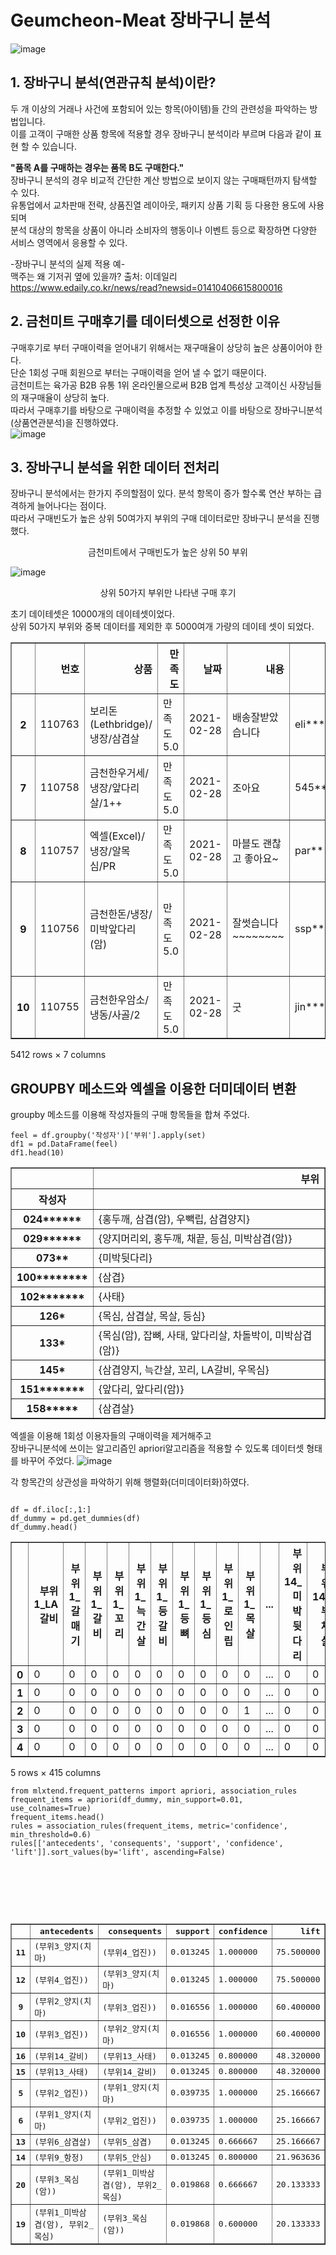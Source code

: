 # Geumcheon-Meat 장바구니 분석
![image](https://user-images.githubusercontent.com/71205453/109490613-cd861b80-7acb-11eb-8ef0-0bbd0bcc5fc5.png)

## 1. 장바구니 분석(연관규칙 분석)이란?
두 개 이상의 거래나 사건에 포함되어 있는 항목(아이템)들 간의 관련성을 파악하는 방법입니다.   
이를 고객이 구매한 상품 항목에 적용할 경우 장바구니 분석이라 부르며 다음과 같이 표현 할 수 있습니다.

**"품목 A를 구매하는 경우는 품목 B도 구매한다."**   
장바구니 분석의 경우 비교적 간단한 계산 방법으로 보이지 않는 구매패턴까지 탐색할 수 있다.   
유통업에서 교차판매 전략, 상품진열 레이아웃, 패키지 상품 기획 등 다용한 용도에 사용되며    
분석 대상의 항목을 상품이 아니라 소비자의 행동이나 이벤트 등으로 확장하면 다양한 서비스 영역에서 응용할 수 있다.

-장바구니 분석의 실제 적용 예-   
맥주는 왜 기저귀 옆에 있을까? 출처: 이데일리   
https://www.edaily.co.kr/news/read?newsid=01410406615800016

## 2. 금천미트 구매후기를 데이터셋으로 선정한 이유

구매후기로 부터 구매이력을 얻어내기 위해서는 재구매율이 상당히 높은 상품이어야 한다.   
단순 1회성 구매 회원으로 부터는 구매이력을 얻어 낼 수 없기 때문이다.   
금천미트는 육가공 B2B 유통 1위 온라인몰으로써 B2B 업계 특성상 고객이신 사장님들의 재구매율이 상당히 높다.   
따라서 구매후기를 바탕으로 구매이력을 추정할 수 있었고 이를 바탕으로 장바구니분석(상품연관분석)을 진행하였다.   
![image](https://user-images.githubusercontent.com/71205453/109499868-c74a6c00-7ad8-11eb-9359-22cc16f9debc.png)


## 3. 장바구니 분석을 위한 데이터 전처리
장바구니 분석에서는 한가지 주의할점이 있다. 분석 항목이 증가 할수록 연산 부하는 급격하게 늘어나다는 점이다.   
따라서 구매빈도가 높은 상위 50여가지 부위의 구매 데이터로만 장바구니 분석을 진행했다.
<p align="center"> 금천미트에서 구매빈도가 높은 상위 50 부위</p>
  
![image](https://user-images.githubusercontent.com/71205453/109490889-366d9380-7acc-11eb-8495-595c6f442f4f.png)
<div class="output_subarea output_html rendered_html output_result" dir="auto"><div>
<p align="center"> 상위 50가지 부위만 나타낸 구매 후기</p>   
  
 초기 데이테셋은 10000개의 데이테셋이었다.   
 상위 50가지 부위와 중복 데이터를 제외한 후 5000여개 가량의 데이테 셋이 되었다.
<table border="1" class="dataframe">
  <thead>
    <tr style="text-align: right;">
      <th></th>
      <th>번호</th>
      <th>상품</th>
      <th>만족도</th>
      <th>날짜</th>
      <th>내용</th>
      <th>작성자</th>
      <th>부위</th>
    </tr>
  </thead>
  <tbody>
    <tr>
      <th>2</th>
      <td>110763</td>
      <td>보리돈(Lethbridge)/냉장/삼겹살</td>
      <td>만족도5.0</td>
      <td>2021-02-28</td>
      <td>배송잘받았 습니다</td>
      <td>eli******</td>
      <td>삼겹살</td>
    </tr>
    <tr>
      <th>7</th>
      <td>110758</td>
      <td>금천한우거세/냉장/앞다리살/1++</td>
      <td>만족도5.0</td>
      <td>2021-02-28</td>
      <td>조아요</td>
      <td>545********</td>
      <td>앞다리살</td>
    </tr>
    <tr>
      <th>8</th>
      <td>110757</td>
      <td>엑셀(Excel)/냉장/알목심/PR</td>
      <td>만족도5.0</td>
      <td>2021-02-28</td>
      <td>마블도 괜찮고 좋아요~</td>
      <td>par*****</td>
      <td>알목심</td>
    </tr>
    <tr>
      <th>9</th>
      <td>110756</td>
      <td>금천한돈/냉장/미박앞다리(암)</td>
      <td>만족도5.0</td>
      <td>2021-02-28</td>
      <td>잘썻습니다~~~~~~~~</td>
      <td>ssp******</td>
      <td>미박앞다리(암)</td>
    </tr>
    <tr>
      <th>10</th>
      <td>110755</td>
      <td>금천한우암소/냉동/사골/2</td>
      <td>만족도5.0</td>
      <td>2021-02-28</td>
      <td>굿</td>
      <td>jin*****</td>
      <td>사골</td>
    </tr>
  </tbody>
</table>
<p>5412 rows × 7 columns</p>
</div></div>

## GROUPBY 메소드와 엑셀을 이용한 더미데이터 변환

groupby 메소드를 이용해 작성자들의 구매 항목들을 합쳐 주었다.
<pre><code>feel = df.groupby('작성자')['부위'].apply(set)
df1 = pd.DataFrame(feel)
df1.head(10)</code></pre>
<table border="1" class="dataframe">
  <thead>
    <tr style="text-align: right;">
      <th></th>
      <th>부위</th>
    </tr>
    <tr>
      <th>작성자</th>
      <th></th>
    </tr>
  </thead>
  <tbody>
    <tr>
      <th>024******</th>
      <td>{홍두깨, 삼겹(암), 우빽립, 삼겹양지}</td>
    </tr>
    <tr>
      <th>029******</th>
      <td>{양지머리외, 홍두깨, 채끝, 등심, 미박삼겹(암)}</td>
    </tr>
    <tr>
      <th>073**</th>
      <td>{미박뒷다리}</td>
    </tr>
    <tr>
      <th>100********</th>
      <td>{삼겹}</td>
    </tr>
    <tr>
      <th>102*******</th>
      <td>{사태}</td>
    </tr>
    <tr>
      <th>126*</th>
      <td>{목심, 삼겹살, 목살, 등심}</td>
    </tr>
    <tr>
      <th>133*</th>
      <td>{목심(암), 잡뼈, 사태, 앞다리살, 차돌박이, 미박삼겹(암)}</td>
    </tr>
    <tr>
      <th>145*</th>
      <td>{삼겹양지, 늑간살, 꼬리, LA갈비, 우목심}</td>
    </tr>
    <tr>
      <th>151*******</th>
      <td>{앞다리, 앞다리(암)}</td>
    </tr>
    <tr>
      <th>158*****</th>
      <td>{삼겹살}</td>
    </tr>
  </tbody>
</table>
</div></div>

엑셀을 이용해 1회성 이용자들의 구매이력을 제거해주고   
장바구니분석에 쓰이는 알고리즘인 apriori알고리즘을 적용할 수 있도록 데이터셋 형태를 바꾸어 주었다. 
![image](https://user-images.githubusercontent.com/71205453/109664856-efa59980-7bb0-11eb-9c91-511c14fc3f76.png)


각 항목간의 상관성을 파악하기 위해 행렬화(더미데이터화)하였다.

<pre><code>
df = df.iloc[:,1:]
df_dummy = pd.get_dummies(df)
df_dummy.head()</code></pre>

<table border="1" class="dataframe">
  <thead>
    <tr style="text-align: right;">
      <th></th>
      <th>부위1_LA갈비</th>
      <th>부위1_갈매기</th>
      <th>부위1_갈비</th>
      <th>부위1_꼬리</th>
      <th>부위1_늑간살</th>
      <th>부위1_등갈비</th>
      <th>부위1_등뼈</th>
      <th>부위1_등심</th>
      <th>부위1_로인립</th>
      <th>부위1_목살</th>
      <th>...</th>
      <th>부위14_미박뒷다리</th>
      <th>부위14_부채살</th>
      <th>부위14_앞다리(암)</th>
      <th>부위14_항정</th>
      <th>부위15_LA갈비</th>
      <th>부위15_갈비</th>
      <th>부위15_등갈비</th>
      <th>부위15_등심</th>
      <th>부위15_미박뒷다리</th>
      <th>부위15_삼겹살(암)</th>
    </tr>
  </thead>
  <tbody>
    <tr>
      <th>0</th>
      <td>0</td>
      <td>0</td>
      <td>0</td>
      <td>0</td>
      <td>0</td>
      <td>0</td>
      <td>0</td>
      <td>0</td>
      <td>0</td>
      <td>0</td>
      <td>...</td>
      <td>0</td>
      <td>0</td>
      <td>0</td>
      <td>0</td>
      <td>0</td>
      <td>0</td>
      <td>0</td>
      <td>0</td>
      <td>0</td>
      <td>0</td>
    </tr>
    <tr>
      <th>1</th>
      <td>0</td>
      <td>0</td>
      <td>0</td>
      <td>0</td>
      <td>0</td>
      <td>0</td>
      <td>0</td>
      <td>0</td>
      <td>0</td>
      <td>0</td>
      <td>...</td>
      <td>0</td>
      <td>0</td>
      <td>0</td>
      <td>0</td>
      <td>0</td>
      <td>0</td>
      <td>0</td>
      <td>0</td>
      <td>0</td>
      <td>0</td>
    </tr>
    <tr>
      <th>2</th>
      <td>0</td>
      <td>0</td>
      <td>0</td>
      <td>0</td>
      <td>0</td>
      <td>0</td>
      <td>0</td>
      <td>0</td>
      <td>0</td>
      <td>1</td>
      <td>...</td>
      <td>0</td>
      <td>0</td>
      <td>0</td>
      <td>0</td>
      <td>0</td>
      <td>0</td>
      <td>0</td>
      <td>0</td>
      <td>0</td>
      <td>0</td>
    </tr>
    <tr>
      <th>3</th>
      <td>0</td>
      <td>0</td>
      <td>0</td>
      <td>0</td>
      <td>0</td>
      <td>0</td>
      <td>0</td>
      <td>0</td>
      <td>0</td>
      <td>0</td>
      <td>...</td>
      <td>0</td>
      <td>0</td>
      <td>0</td>
      <td>0</td>
      <td>0</td>
      <td>0</td>
      <td>0</td>
      <td>0</td>
      <td>0</td>
      <td>0</td>
    </tr>
    <tr>
      <th>4</th>
      <td>0</td>
      <td>0</td>
      <td>0</td>
      <td>0</td>
      <td>0</td>
      <td>0</td>
      <td>0</td>
      <td>0</td>
      <td>0</td>
      <td>0</td>
      <td>...</td>
      <td>0</td>
      <td>0</td>
      <td>0</td>
      <td>0</td>
      <td>0</td>
      <td>0</td>
      <td>0</td>
      <td>0</td>
      <td>0</td>
      <td>0</td>
    </tr>
  </tbody>
</table>
<p>5 rows × 415 columns</p>

<pre><code>from mlxtend.frequent_patterns import apriori, association_rules
frequent_items = apriori(df_dummy, min_support=0.01, use_colnames=True)
frequent_items.head()
rules = association_rules(frequent_items, metric='confidence', min_threshold=0.6)
rules[['antecedents', 'consequents', 'support', 'confidence', 'lift']].sort_values(by='lift', ascending=False)</code><pre>





<table border="1" class="dataframe">
  <thead>
    <tr style="text-align: right;">
      <th></th>
      <th>antecedents</th>
      <th>consequents</th>
      <th>support</th>
      <th>confidence</th>
      <th>lift</th>
    </tr>
  </thead>
  <tbody>
    <tr>
      <th>11</th>
      <td>(부위3_양지(치마)</td>
      <td>(부위4_업진))</td>
      <td>0.013245</td>
      <td>1.000000</td>
      <td>75.500000</td>
    </tr>
    <tr>
      <th>12</th>
      <td>(부위4_업진))</td>
      <td>(부위3_양지(치마)</td>
      <td>0.013245</td>
      <td>1.000000</td>
      <td>75.500000</td>
    </tr>
    <tr>
      <th>9</th>
      <td>(부위2_양지(치마)</td>
      <td>(부위3_업진))</td>
      <td>0.016556</td>
      <td>1.000000</td>
      <td>60.400000</td>
    </tr>
    <tr>
      <th>10</th>
      <td>(부위3_업진))</td>
      <td>(부위2_양지(치마)</td>
      <td>0.016556</td>
      <td>1.000000</td>
      <td>60.400000</td>
    </tr>
    <tr>
      <th>16</th>
      <td>(부위14_갈비)</td>
      <td>(부위13_사태)</td>
      <td>0.013245</td>
      <td>0.800000</td>
      <td>48.320000</td>
    </tr>
    <tr>
      <th>15</th>
      <td>(부위13_사태)</td>
      <td>(부위14_갈비)</td>
      <td>0.013245</td>
      <td>0.800000</td>
      <td>48.320000</td>
    </tr>
    <tr>
      <th>5</th>
      <td>(부위2_업진))</td>
      <td>(부위1_양지(치마)</td>
      <td>0.039735</td>
      <td>1.000000</td>
      <td>25.166667</td>
    </tr>
    <tr>
      <th>6</th>
      <td>(부위1_양지(치마)</td>
      <td>(부위2_업진))</td>
      <td>0.039735</td>
      <td>1.000000</td>
      <td>25.166667</td>
    </tr>
    <tr>
      <th>13</th>
      <td>(부위6_삼겹살)</td>
      <td>(부위5_삼겹)</td>
      <td>0.013245</td>
      <td>0.666667</td>
      <td>25.166667</td>
    </tr>
    <tr>
      <th>14</th>
      <td>(부위9_항정)</td>
      <td>(부위5_안심)</td>
      <td>0.013245</td>
      <td>0.800000</td>
      <td>21.963636</td>
    </tr>
    <tr>
      <th>20</th>
      <td>(부위3_목심(암))</td>
      <td>(부위1_미박삼겹(암), 부위2_목심)</td>
      <td>0.019868</td>
      <td>0.666667</td>
      <td>20.133333</td>
    </tr>
    <tr>
      <th>19</th>
      <td>(부위1_미박삼겹(암), 부위2_목심)</td>
      <td>(부위3_목심(암))</td>
      <td>0.019868</td>
      <td>0.600000</td>
      <td>20.133333</td>
    </tr>
  </tbody>
</table>

